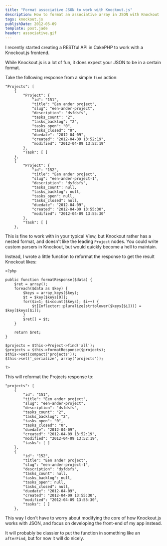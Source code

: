 ```yaml
---
title: "Format associative JSON to work with Knockout.js"
description: How to format an associative array in JSON with Knockout
tags: knockout.js
publishDate: 2012-05-09
template: post.jade
header: associative.gif
---
```


I recently started creating a RESTful API in CakePHP to work with a Knockout.js frontend.

While Knockout.js is a lot of fun, it does expect your JSON to be in a certain format.

Take the following response from a simple `find` action:

    "Projects": [
        {
            "Project": {
                "id": "151",
                "title": "Een ander project",
                "slug": "een-ander-project",
                "description": "dsfdsfs",
                "tasks_count": "2",
                "tasks_backlog": "2",
                "tasks_open": "0",
                "tasks_closed": "0",
                "duedate": "2012-04-09",
                "created": "2012-04-09 13:52:19",
                "modified": "2012-04-09 13:52:19"
            },
            "Task": [ ]
        },
        {
            "Project": {
                "id": "152",
                "title": "Een ander project",
                "slug": "een-ander-project-1",
                "description": "dsfdsfs",
                "tasks_count": null,
                "tasks_backlog": null,
                "tasks_open": null,
                "tasks_closed": null,
                "duedate": "2012-04-09",
                "created": "2012-04-09 13:55:30",
                "modified": "2012-04-09 13:55:30"
            },
            "Task": [ ]
        },

This is fine to work with in your typical View, but Knockout rather has a nested format, and doesn't like the leading `Project` nodes. You could write custom parsers in Knockout, but would quickly become a hell to maintain.

Instead, I wrote a little function to reformat the response to get the result Knockout likes:

    <?php

    public function formatResponse($data) {
        $ret = array();
        foreach($data as $key) {
            $keys = array_keys($key);
            $t = $key[$keys[0]];
            for($i=1; $i<count($keys); $i++) {
                $t[Inflector::pluralize(strtolower($keys[$i]))] = $key[$keys[$i]];
            }
            $ret[] = $t;
        }

        return $ret;
    }

    $projects = $this->Project->find('all');
    $projects = $this->formatResponse($projects);
    $this->set(compact('projects'));
    $this->set('_serialize', array('projects'));

    ?>

This will reformat the Projects response to:

    "projects": [
        {
            "id": "151",
            "title": "Een ander project",
            "slug": "een-ander-project",
            "description": "dsfdsfs",
            "tasks_count": "2",
            "tasks_backlog": "2",
            "tasks_open": "0",
            "tasks_closed": "0",
            "duedate": "2012-04-09",
            "created": "2012-04-09 13:52:19",
            "modified": "2012-04-09 13:52:19",
            "tasks": [ ]
        },
        {
            "id": "152",
            "title": "Een ander project",
            "slug": "een-ander-project-1",
            "description": "dsfdsfs",
            "tasks_count": null,
            "tasks_backlog": null,
            "tasks_open": null,
            "tasks_closed": null,
            "duedate": "2012-04-09",
            "created": "2012-04-09 13:55:30",
            "modified": "2012-04-09 13:55:30",
            "tasks": [ ]
        },

This way I don't have to worry about modifying the core of how Knockout.js works with JSON, and focus on developing the front-end of my app instead.

It will probably be classier to put the function in something like an `afterFind`, but for now it will do nicely.
